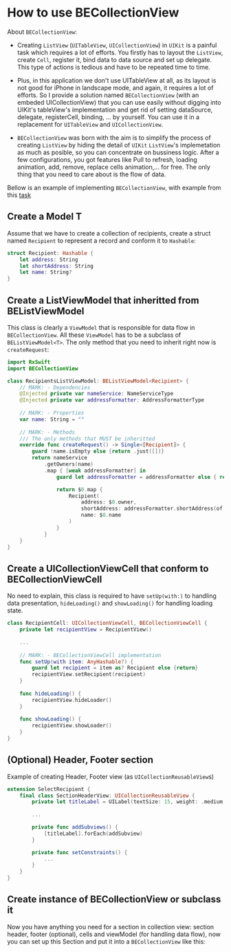# How to use BECollectionView
About `BECollectionView`:

- Creating `ListView` (`UITableView`, `UICollectionView`) in `UIKit` is a painful task which requires a lot of efforts. You firstly has to layout the `ListView`, create `Cell`, register it, bind data to data source and set up delegate. This type of actions is tedious and have to be repeated time to time.

- Plus, in this application we don't use UITableView at all, as its layout is not good for iPhone in landscape mode, and again, it requires a lot of efforts. So I provide a solution named `BECollectionView` (with an embeded UICollectionView) that you can use easily without digging into UIKit's tableView's implementation and get rid of setting dataSource, delegate, registerCell, binding, ... by yourself. You can use it in a replacement for `UITableView` and `UICollectionView`.

- `BECollectionView` was born with the aim is to simplify the process of creating `ListView` by hiding the detail of `UIKit` `ListView`'s implemetation as much as posible, so you can concentrate on bussiness logic. After a few configurations, you got features like Pull to refresh, loading animation, add, remove, replace cells animation,... for free. The only thing that you need to care about is the flow of data.

Bellow is an example of implementing `BECollectionView`, with example from this [task](https://p2pvalidator.atlassian.net/jira/software/projects/P2PW/boards/20?label=iOS&selectedIssue=P2PW-985)

## Create a Model T
Assume that we have to create a collection of recipients, create a struct named `Recipient` to represent a record and conform it to `Hashable`:
```swift
struct Recipient: Hashable {
    let address: String
    let shortAddress: String
    let name: String?
}
```

## Create a ListViewModel that inheritted from BEListViewModel<T>
This class is clearly a `ViewModel` that is responsible for data flow in `BECollectionView`. All these `ViewModel` has to be a subclass of `BEListViewModel<T>`. The only method that you need to inherit right now is `createRequest`:

```swift
import RxSwift
import BECollectionView

class RecipientsListViewModel: BEListViewModel<Recipient> {
    // MARK: - Dependencies
    @Injected private var nameService: NameServiceType
    @Injected private var addressFormatter: AddressFormatterType
    
    // MARK: - Properties
    var name: String = ""
    
    // MARK: - Methods
    /// The only methods that MUST be inheritted
    override func createRequest() -> Single<[Recipient]> {
        guard !name.isEmpty else {return .just([])}
        return nameService
            .getOwners(name)
            .map { [weak addressFormatter] in
                guard let addressFormatter = addressFormatter else { return [] }

                return $0.map {
                    Recipient(
                        address: $0.owner,
                        shortAddress: addressFormatter.shortAddress(of: $0.owner),
                        name: $0.name
                    )
                }
            }
    }
}
```

## Create a UICollectionViewCell that conform to BECollectionViewCell
No need to explain, this class is required to have `setUp(with:)` to handling data presentation, `hideLoading()` and `showLoading()` for handling loading state.

```swift
class RecipientCell: UICollectionViewCell, BECollectionViewCell {
    private let recipientView = RecipientView()
    
    ...
    
    // MARK: - BECollectionViewCell implementation
    func setUp(with item: AnyHashable?) {
        guard let recipient = item as? Recipient else {return}
        recipientView.setRecipient(recipient)
    }
    
    func hideLoading() {
        recipientView.hideLoader()
    }
    
    func showLoading() {
        recipientView.showLoader()
    }
}
```

## (Optional) Header, Footer section
Example of creating Header, Footer view (as `UICollectionReusableView`s)
```swift
extension SelectRecipient {
    final class SectionHeaderView: UICollectionReusableView {
        private let titleLabel = UILabel(textSize: 15, weight: .medium, textColor: .a3a5ba)
        
        ...

        private func addSubviews() {
            [titleLabel].forEach(addSubview)
        }

        private func setConstraints() {
            ...
        }
    }
}
```

## Create instance of BECollectionView or subclass it

Now you have anything you need for a section in collection view: section header, footer (optional), cells and viewModel (for handling data flow), now you can set up this Section and put it into a `BECollectionView` like this:
